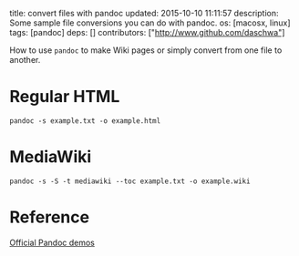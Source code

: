 title: convert files with pandoc
updated: 2015-10-10 11:11:57
description: Some sample file conversions you can do with pandoc.
os: [macosx, linux]
tags: [pandoc]
deps: []
contributors: ["http://www.github.com/daschwa"] 

How to use `pandoc` to make Wiki pages or simply convert from one file to another.

# Regular HTML
```
pandoc -s example.txt -o example.html
```

# MediaWiki
```
pandoc -s -S -t mediawiki --toc example.txt -o example.wiki
```

# Reference
[Official Pandoc demos](http://johnmacfarlane.net/pandoc/demos.html)
